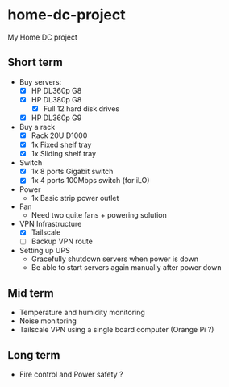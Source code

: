 # home-dc-project
My Home DC project 

## Short term

- Buy servers:
  - [x] HP DL360p G8
  - [x] HP DL380p G8
    - [x] Full 12 hard disk drives  
  - [x] HP DL360p G9
- Buy a rack
  - [x] Rack 20U D1000
  - [x] 1x Fixed shelf tray
  - [x] 1x Sliding shelf tray
- Switch
  - [x] 1x 8 ports Gigabit switch
  - [x] 1x 4 ports 100Mbps switch (for iLO)
- Power
  - 1x Basic strip power outlet
- Fan
  - Need two quite fans + powering solution
- VPN Infrastructure
  - [x] Tailscale
  - [ ] Backup VPN route
- Setting up UPS
  - Gracefully shutdown servers when power is down
  - Be able to start servers again manually after power down


## Mid term
- Temperature and humidity monitoring
- Noise monitoring
- Tailscale VPN using a single board computer (Orange Pi ?)


## Long term
- Fire control and Power safety ?
